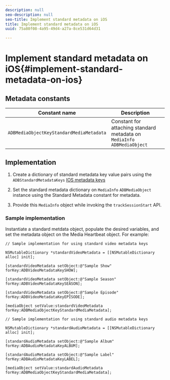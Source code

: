 ```yaml
---
description: null
seo-description: null
seo-title: Implement standard metadata on iOS
title: Implement standard metadata on iOS
uuid: 75a80f08-4a95-49d4-a27a-8ce531d64d31

---
```


# Implement standard metadata on iOS{#implement-standard-metadata-on-ios}

## Metadata constants

|  Constant name  | Description&nbsp;&nbsp;  |
|---|---|
|  `ADBMediaObjectKeyStandardMediaMetadata`  | Constant for attaching standard metadata on `MediaInfo ADBMediaObject`  |

## Implementation

1. Create a dictionary of standard metadata key value pairs using the `ADBStandardMetadataKeys` 
   [IOS metadata keys](../../../sdk-implement/track-av-playback/impl-std-metadata/ios-metadata-keys.md)

1. Set the standard metadata dictionary on `MediaInfo` `ADBMediaObject` instance using the Standard Metadata constant for metadata. 

1. Provide this `MediaInfo` object while invoking the `trackSessionStart` API.

### Sample implementation

Instantiate a standard metdata object, populate the desired variables, and set the metadata object on the Media Heartbeat object. For example: 

```
// Sample implementation for using standard video metadata keys 
 
NSMutableDictionary *standardVideoMetadata = [[NSMutableDictionary alloc] init]; 
 
[standardVideoMetadata setObject:@"Sample Show" forKey:ADBVideoMetadataKeySHOW]; 
 
[standardVideoMetadata setObject:@"Sample Season" forKey:ADBVideoMetadataKeySEASON]; 
 
[standardVideoMetadata setObject:@"Sample Episode" forKey:ADBVideoMetadataKeyEPISODE]; 
 
[mediaObject setValue:standardVideoMetadata forKey:ADBMediaObjectKeyStandardMediaMetadata];
```

```
// Sample implementation for using standard audio metadata keys 
 
NSMutableDictionary *standardAudioMetadata = [[NSMutableDictionary alloc] init];  
 
[standardAudioMetadata setObject:@"Sample Album"   forKey:ADBAudioMetadataKeyALBUM];  
 
[standardAudioMetadata setObject:@"Sample Label"   forKey:ADBAudioMetadataKeyLABEL]; 
 
[mediaObject setValue:standardAudioMetadata   forKey:ADBMediaObjectKeyStandardMediaMetadata];
```

